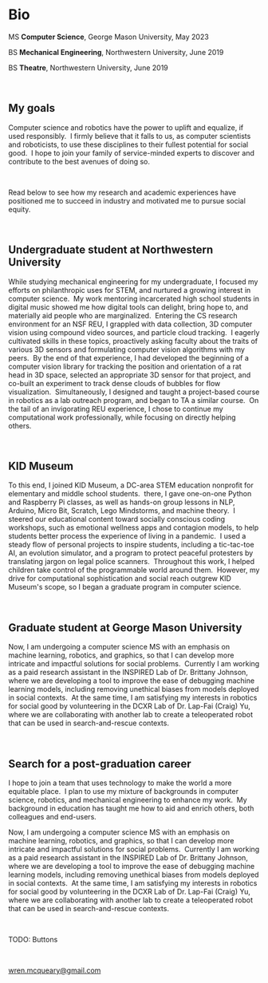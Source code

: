 # Bio

MS **Computer Science**, George Mason University, May 2023

BS **Mechanical Engineering**, Northwestern University, June 2019

BS **Theatre**, Northwestern University, June 2019

​

## My goals

Computer science and robotics have the power to uplift and equalize, if used responsibly.  I firmly believe that it falls to us, as computer scientists and roboticists, to use these disciplines to their fullest potential for social good.  I hope to join your family of service-minded experts to discover and contribute to the best avenues of doing so.

​

Read below to see how my research and academic experiences have positioned me to succeed in industry and motivated me to pursue social equity.

​

## Undergraduate student at Northwestern University

While studying mechanical engineering for my undergraduate, I focused my efforts on philanthropic uses for STEM, and nurtured a growing interest in computer science.  My work mentoring incarcerated high school students in digital music showed me how digital tools can delight, bring hope to, and materially aid people who are marginalized.  Entering the CS research environment for an NSF REU, I grappled with data collection, 3D computer vision using compound video sources, and particle cloud tracking.  I eagerly cultivated skills in these topics, proactively asking faculty about the traits of various 3D sensors and formulating computer vision algorithms with my peers.  By the end of that experience, I had developed the beginning of a computer vision library for tracking the position and orientation of a rat head in 3D space, selected an appropriate 3D sensor for that project, and co-built an experiment to track dense clouds of bubbles for flow visualization.  Simultaneously, I designed and taught a project-based course in robotics as a lab outreach program, and began to TA a similar course.  On the tail of an invigorating REU experience, I chose to continue my computational work professionally, while focusing on directly helping others.

​

## KID Museum

To this end, I joined KID Museum, a DC-area STEM education nonprofit for elementary and middle school students.  there, I gave one-on-one Python and Raspberry Pi classes, as well as hands-on group lessons in NLP, Arduino, Micro Bit, Scratch, Lego Mindstorms, and machine theory.  I steered our educational content toward socially conscious coding workshops, such as emotional wellness apps and contagion models, to help students better process the experience of living in a pandemic.  I used a steady flow of personal projects to inspire students, including a tic-tac-toe AI, an evolution simulator, and a program to protect peaceful protesters by translating jargon on legal police scanners.  Throughout this work, I helped children take control of the programmable world around them.  However, my drive for computational sophistication and social reach outgrew KID Museum's scope, so I began a graduate program in computer science.

​

## Graduate student at George Mason University

Now, I am undergoing a computer science MS with an emphasis on machine learning, robotics, and graphics, so that I can develop more intricate and impactful solutions for social problems.  Currently I am working as a paid research assistant in the INSPIRED Lab of Dr. Brittany Johnson, where we are developing a tool to improve the ease of debugging machine learning models, including removing unethical biases from models deployed in social contexts.  At the same time, I am satisfying my interests in robotics for social good by volunteering in the DCXR Lab of Dr. Lap-Fai (Craig) Yu, where we are collaborating with another lab to create a teleoperated robot that can be used in search-and-rescue contexts.

​

## Search for a post-graduation career

I hope to join a team that uses technology to make the world a more equitable place.  I plan to use my mixture of backgrounds in computer science, robotics, and mechanical engineering to enhance my work.  My background in education has taught me how to aid and enrich others, both colleagues and end-users.

Now, I am undergoing a computer science MS with an emphasis on machine learning, robotics, and graphics, so that I can develop more intricate and impactful solutions for social problems.  Currently I am working as a paid research assistant in the INSPIRED Lab of Dr. Brittany Johnson, where we are developing a tool to improve the ease of debugging machine learning models, including removing unethical biases from models deployed in social contexts.  At the same time, I am satisfying my interests in robotics for social good by volunteering in the DCXR Lab of Dr. Lap-Fai (Craig) Yu, where we are collaborating with another lab to create a teleoperated robot that can be used in search-and-rescue contexts.

​

TODO: Buttons

​

wren.mcqueary@gmail.com
